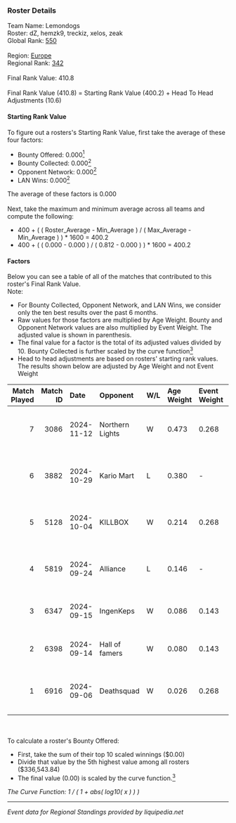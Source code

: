 ### Roster Details<br />
Team Name: Lemondogs<br />
Roster: dZ, hemzk9, treckiz, xelos, zeak<br />
Global Rank: [550](../../standings_global_2025_03_01.md)<br />
<br />
Region: [Europe]( ../../standings_europe_2025_03_01.md)<br />
Regional Rank: [342]( ../../standings_europe_2025_03_01.md)<br />
<br />
Final Rank Value:  410.8<br />
<br />
Final Rank Value (410.8) = Starting Rank Value (400.2) + Head To Head Adjustments (10.6)<br />

#### Starting Rank Value<br />
To figure out a rosters's Starting Rank Value, first take the average of these four factors:<br />
- Bounty Offered: 0.000[<sup>1</sup>](#table2)
- Bounty Collected: 0.000[<sup>2</sup>](#table1)
- Opponent Network: 0.000[<sup>2</sup>](#table1)
- LAN Wins: 0.000[<sup>2</sup>](#table1)

The average of these factors is 0.000<br />
<br />
Next, take the maximum and minimum average across all teams and compute the following:<br />
- 400 + ( ( Roster_Average - Min_Average ) / ( Max_Average - Min_Average ) ) * 1600 = 400.2
- 400 + ( ( 0.000 - 0.000 ) / ( 0.812 - 0.000 ) ) * 1600 = 400.2


#### Factors<br />
Below you can see a table of all of the matches that contributed to this roster's Final Rank Value.<br />
Note:<br />

- For Bounty Collected, Opponent Network, and LAN Wins, we consider only the ten best results over the past 6 months.
- Raw values for those factors are multiplied by Age Weight. Bounty and Opponent Network values are also multiplied by Event Weight. The adjusted value is shown in parenthesis.
- The final value for a factor is the total of its adjusted values divided by 10. Bounty Collected is further scaled by the curve function[<sup>3</sup>](#curveFunction)
- Head to head adjustments are based on rosters' starting rank values. The results shown below are adjusted by Age Weight and not Event Weight
<span id="table1"></span><br />


| Match Played | Match ID | Date       | Opponent        | W/L | Age Weight | Event Weight | Bounty Collected | Opponent Network | LAN Wins  | H2H Adj. | Roster                           |
| -: | -: | :- | :- | :- | :- | :- | :- | :- | :- | -: | :- |
|            7 |     3086 | 2024-11-12 | Northern Lights | W   | 0.473      | 0.268        | 0.000 (0.000)    | 0.027 (0.003)    | 0 (0.000) |     7.26 | dZ, hemzk9, treckiz, xelos, zeak |
|            6 |     3882 | 2024-10-29 | Kario Mart      | L   | 0.380      | -            | -                | -                | -         |    -2.69 | dZ, hemzk9, treckiz, xelos, zeak |
|            5 |     5128 | 2024-10-04 | KILLBOX         | W   | 0.214      | 0.268        | 0.000 (0.000)    | 0.004 (0.000)    | 0 (0.000) |     3.31 | dZ, hemzk9, treckiz, xelos, zeak |
|            4 |     5819 | 2024-09-24 | Alliance        | L   | 0.146      | -            | -                | -                | -         |    -0.28 | dZ, hemzk9, treckiz, xelos, zeak |
|            3 |     6347 | 2024-09-15 | IngenKeps       | W   | 0.086      | 0.143        | 0.000 (0.000)    | 0.004 (0.000)    | 0 (0.000) |     1.35 | dZ, otto, toshas, treckiz, zeak  |
|            2 |     6398 | 2024-09-14 | Hall of famers  | W   | 0.080      | 0.143        | 0.000 (0.000)    | 0.000 (0.000)    | 0 (0.000) |     1.26 | dZ, otto, toshas, treckiz, zeak  |
|            1 |     6916 | 2024-09-06 | Deathsquad      | W   | 0.026      | 0.268        | 0.000 (0.000)    | 0.013 (0.000)    | 0 (0.000) |     0.42 | dZ, hemzk9, treckiz, xelos, zeak |

<br />
<span id="table2"></span><br />
To calculate a roster's Bounty Offered:<br />

- First, take the sum of their top 10 scaled winnings ($0.00)
- Divide that value by the 5th highest value among all rosters ($336,543.84)
- The final value (0.00) is scaled by the curve function.[<sup>3</sup>](#curveFunction)

<span id="curveFunction"></span>_The Curve Function: 1 / ( 1 + abs( log10( x ) ) )_<br />

---
_Event data for Regional Standings provided by liquipedia.net_<br />
